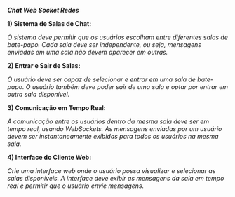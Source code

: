 _**Chat Web Socket Redes**_

**1) Sistema de Salas de Chat:**

_O sistema deve permitir que os usuários escolham entre diferentes salas de bate-papo. Cada sala deve ser independente, ou seja, mensagens enviadas em uma sala não devem aparecer em outras._

**2) Entrar e Sair de Salas:**

_O usuário deve ser capaz de selecionar e entrar em uma sala de bate-papo. O usuário também deve poder sair de uma sala e optar por entrar em outra sala disponível._

**3) Comunicação em Tempo Real:**

_A comunicação entre os usuários dentro da mesma sala deve ser em tempo real, usando WebSockets. As mensagens enviadas por um usuário devem ser instantaneamente exibidas para todos os usuários na mesma sala._

**4) Interface do Cliente Web:**

_Crie uma interface web onde o usuário possa visualizar e selecionar as salas disponíveis. A interface deve exibir as mensagens da sala em tempo real e permitir que o usuário envie mensagens._
